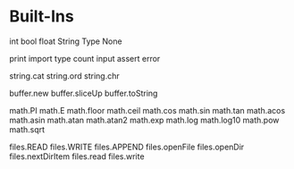 # Built-Ins
int
bool
float
String
Type
None

print
import
type
count
input
assert
error

string.cat
string.ord
string.chr

buffer.new
buffer.sliceUp
buffer.toString

math.PI
math.E
math.floor
math.ceil
math.cos
math.sin
math.tan
math.acos
math.asin
math.atan
math.atan2
math.exp
math.log
math.log10
math.pow
math.sqrt

files.READ
files.WRITE
files.APPEND
files.openFile
files.openDir
files.nextDirItem
files.read
files.write